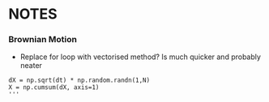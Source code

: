 # NOTES

### Brownian Motion
- Replace for loop with vectorised method? Is much quicker and probably neater
```
dX = np.sqrt(dt) * np.random.randn(1,N)
X = np.cumsum(dX, axis=1)
'''
